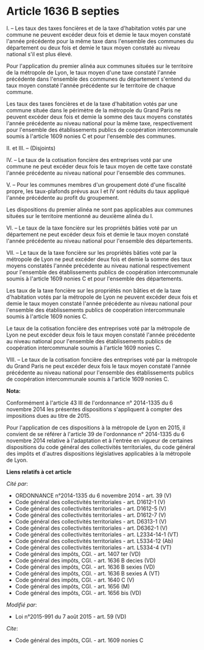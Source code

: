 # Article 1636 B septies

I. – Les taux des taxes foncières et de la taxe d'habitation votés par une commune ne peuvent excéder deux fois et demie le
taux moyen constaté l'année précédente pour la même taxe dans l'ensemble des communes du département ou deux fois et demie le
taux moyen constaté au niveau national s'il est plus élevé.

Pour l'application du premier alinéa aux communes situées sur le territoire de la métropole de Lyon, le taux moyen d'une taxe
constaté l'année précédente dans l'ensemble des communes du département s'entend du taux moyen constaté l'année précédente
sur le territoire de chaque commune.

Les taux des taxes foncières et de la taxe d'habitation votés par une commune située dans le périmètre de la métropole du
Grand Paris ne peuvent excéder deux fois et demie la somme des taux moyens constatés l'année précédente au niveau national
pour la même taxe, respectivement pour l'ensemble des établissements publics de coopération intercommunale soumis à l'article
1609 nonies C et pour l'ensemble des communes.

II. et III. – (Disjoints)

IV. – Le taux de la cotisation foncière des entreprises voté par une commune ne peut excéder deux fois le taux moyen de cette
taxe constaté l'année précédente au niveau national pour l'ensemble des communes.

V. – Pour les communes membres d'un groupement doté d'une fiscalité propre, les taux-plafonds prévus aux I et IV sont réduits
du taux appliqué l'année précédente au profit du groupement.

Les dispositions du premier alinéa ne sont pas applicables aux communes situées sur le territoire mentionné au deuxième
alinéa du I.

VI. – Le taux de la taxe foncière sur les propriétés bâties voté par un département ne peut excéder deux fois et demie le
taux moyen constaté l'année précédente au niveau national pour l'ensemble des départements.

VII. – Le taux de la taxe foncière sur les propriétés bâties voté par la métropole de Lyon ne peut excéder deux fois et demie
la somme des taux moyens constatés l'année précédente au niveau national respectivement pour l'ensemble des établissements
publics de coopération intercommunale soumis à l'article 1609 nonies C et pour l'ensemble des départements.

Les taux de la taxe foncière sur les propriétés non bâties et de la taxe d'habitation votés par la métropole de Lyon ne
peuvent excéder deux fois et demie le taux moyen constaté l'année précédente au niveau national pour l'ensemble des
établissements publics de coopération intercommunale soumis à l'article 1609 nonies C.

Le taux de la cotisation foncière des entreprises voté par la métropole de Lyon ne peut excéder deux fois le taux moyen
constaté l'année précédente au niveau national pour l'ensemble des établissements publics de coopération intercommunale
soumis à l'article 1609 nonies C.

VIII. – Le taux de la cotisation foncière des entreprises voté par la métropole du Grand Paris ne peut excéder deux fois le
taux moyen constaté l'année précédente au niveau national pour l'ensemble des établissements publics de coopération
intercommunale soumis à l'article 1609 nonies C.

**Nota:**

Conformément à l'article 43 III de l'ordonnance n° 2014-1335 du 6 novembre 2014 les présentes dispositions s'appliquent à
compter des impositions dues au titre de 2015.

Pour l'application de ces dispositions à la métropole de Lyon en 2015, il convient de se référer à l'article 39 de
l'ordonnance n° 2014-1335 du 6 novembre 2014 relative à l'adaptation et à l'entrée en vigueur de certaines dispositions du
code général des collectivités territoriales, du code général des impôts et d'autres dispositions législatives applicables à
la métropole de Lyon.

**Liens relatifs à cet article**

_Cité par_:

  - ORDONNANCE n°2014-1335 du 6 novembre 2014 - art. 39 (V)
  - Code général des collectivités territoriales - art. D1612-1 (V)
  - Code général des collectivités territoriales - art. D1612-5 (V)
  - Code général des collectivités territoriales - art. D1612-7 (V)
  - Code général des collectivités territoriales - art. D6313-1 (V)
  - Code général des collectivités territoriales - art. D6362-1 (V)
  - Code général des collectivités territoriales - art. L2334-14-1 (VT)
  - Code général des collectivités territoriales - art. L5334-12 (Ab)
  - Code général des collectivités territoriales - art. L5334-4 (VT)
  - Code général des impôts, CGI. - art. 1407 ter (VD)
  - Code général des impôts, CGI. - art. 1636 B decies (VD)
  - Code général des impôts, CGI. - art. 1636 B sexies (VD)
  - Code général des impôts, CGI. - art. 1636 B sexies A (VT)
  - Code général des impôts, CGI. - art. 1640 C (V)
  - Code général des impôts, CGI. - art. 1656 (M)
  - Code général des impôts, CGI. - art. 1656 bis (VD)

_Modifié par_:

  - Loi n°2015-991 du 7 août 2015 - art. 59 (VD)

_Cite_:

  - Code général des impôts, CGI. - art. 1609 nonies C
